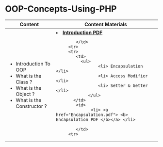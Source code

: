 # OOP-Concepts-Using-PHP

<table>  
        <thead>
           <th> Content </th>
           <th> Content Materials </th>
        </thead>
        <tr>
            <td> 
              <ul>  
                     <li> Introduction To OOP </li>
                     <li> What is the Class ? </li>
                     <li> What is the Object ? </li>
                     <li> What is the Constructor ? </li>
                 </ul>
           </td> 
            <td>
                  <li> <a href="OOP Introduction.pdf"> <b> Introduction PDF </b></a> </li>
                  
            </td>
         <tr>
         <tr>
            <td> 
              <ul>  
                     <li> Encapsulation </li>
                     <li> Access Modifier </li>
                     <li> Setter & Getter </li>
                 </ul>
           </td> 
            <td>
                  <li> <a href="Encapsulation.pdf"> <b> Encapsulation PDF </b></a> </li>

            </td>
         <tr>
         
</table>
